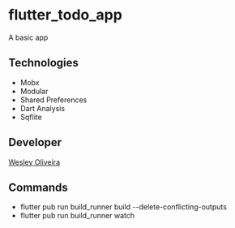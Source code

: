# flutter_todo_app

A basic app

## Technologies

* Mobx
* Modular
* Shared Preferences
* Dart Analysis
* Sqflite

## Developer

[Wesley Oliveira](https://github.com/wesleybruno)

## Commands

* flutter pub run build_runner build --delete-conflicting-outputs
* flutter pub run build_runner watch
